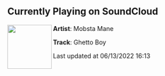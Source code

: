 ## Currently Playing on SoundCloud

[<img align="left" width="100" src="https://i1.sndcdn.com/artworks-NI2OB3BVFWzgUgdX-CHrnvg-t500x500.jpg">](https://soundcloud.com/mobstamane/ghetto-boy)

**Artist**: Mobsta Mane 

**Track**: Ghetto Boy

Last updated at 06/13/2022 16:13
